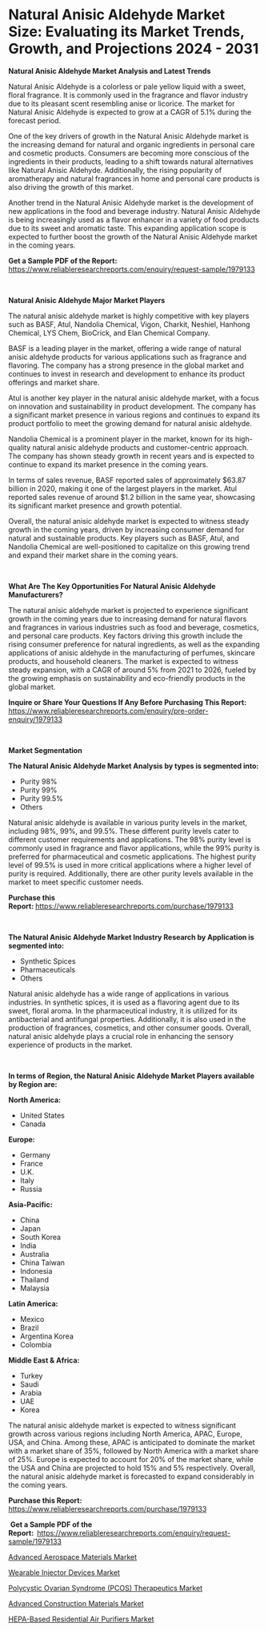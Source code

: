 <p><h1>Natural Anisic Aldehyde Market Size: Evaluating its Market Trends, Growth, and Projections 2024 - 2031</h1></p><p><strong>Natural Anisic Aldehyde Market Analysis and Latest Trends</strong></p>
<p><p>Natural Anisic Aldehyde is a colorless or pale yellow liquid with a sweet, floral fragrance. It is commonly used in the fragrance and flavor industry due to its pleasant scent resembling anise or licorice. The market for Natural Anisic Aldehyde is expected to grow at a CAGR of 5.1% during the forecast period. </p><p>One of the key drivers of growth in the Natural Anisic Aldehyde market is the increasing demand for natural and organic ingredients in personal care and cosmetic products. Consumers are becoming more conscious of the ingredients in their products, leading to a shift towards natural alternatives like Natural Anisic Aldehyde. Additionally, the rising popularity of aromatherapy and natural fragrances in home and personal care products is also driving the growth of this market.</p><p>Another trend in the Natural Anisic Aldehyde market is the development of new applications in the food and beverage industry. Natural Anisic Aldehyde is being increasingly used as a flavor enhancer in a variety of food products due to its sweet and aromatic taste. This expanding application scope is expected to further boost the growth of the Natural Anisic Aldehyde market in the coming years.</p></p>
<p><strong>Get a Sample PDF of the Report:&nbsp;</strong> <a href="https://www.reliableresearchreports.com/enquiry/request-sample/1979133">https://www.reliableresearchreports.com/enquiry/request-sample/1979133</a></p>
<p>&nbsp;</p>
<p><strong>Natural Anisic Aldehyde Major Market Players</strong></p>
<p><p>The natural anisic aldehyde market is highly competitive with key players such as BASF, Atul, Nandolia Chemical, Vigon, Charkit, Neshiel, Hanhong Chemical, LYS Chem, BioCrick, and Elan Chemical Company.</p><p>BASF is a leading player in the market, offering a wide range of natural anisic aldehyde products for various applications such as fragrance and flavoring. The company has a strong presence in the global market and continues to invest in research and development to enhance its product offerings and market share.</p><p>Atul is another key player in the natural anisic aldehyde market, with a focus on innovation and sustainability in product development. The company has a significant market presence in various regions and continues to expand its product portfolio to meet the growing demand for natural anisic aldehyde.</p><p>Nandolia Chemical is a prominent player in the market, known for its high-quality natural anisic aldehyde products and customer-centric approach. The company has shown steady growth in recent years and is expected to continue to expand its market presence in the coming years.</p><p>In terms of sales revenue, BASF reported sales of approximately $63.87 billion in 2020, making it one of the largest players in the market. Atul reported sales revenue of around $1.2 billion in the same year, showcasing its significant market presence and growth potential.</p><p>Overall, the natural anisic aldehyde market is expected to witness steady growth in the coming years, driven by increasing consumer demand for natural and sustainable products. Key players such as BASF, Atul, and Nandolia Chemical are well-positioned to capitalize on this growing trend and expand their market share in the coming years.</p></p>
<p>&nbsp;</p>
<p><strong>What Are The Key Opportunities For Natural Anisic Aldehyde Manufacturers?</strong></p>
<p><p>The natural anisic aldehyde market is projected to experience significant growth in the coming years due to increasing demand for natural flavors and fragrances in various industries such as food and beverage, cosmetics, and personal care products. Key factors driving this growth include the rising consumer preference for natural ingredients, as well as the expanding applications of anisic aldehyde in the manufacturing of perfumes, skincare products, and household cleaners. The market is expected to witness steady expansion, with a CAGR of around 5% from 2021 to 2026, fueled by the growing emphasis on sustainability and eco-friendly products in the global market.</p></p>
<p><strong>Inquire or Share Your Questions If Any Before Purchasing This Report:</strong> <a href="https://www.reliableresearchreports.com/enquiry/pre-order-enquiry/1979133">https://www.reliableresearchreports.com/enquiry/pre-order-enquiry/1979133</a></p>
<p>&nbsp;</p>
<p><strong>Market Segmentation</strong></p>
<p><strong>The Natural Anisic Aldehyde Market Analysis by types is segmented into:</strong></p>
<p><ul><li>Purity 98%</li><li>Purity 99%</li><li>Purity 99.5%</li><li>Others</li></ul></p>
<p><p>Natural anisic aldehyde is available in various purity levels in the market, including 98%, 99%, and 99.5%. These different purity levels cater to different customer requirements and applications. The 98% purity level is commonly used in fragrance and flavor applications, while the 99% purity is preferred for pharmaceutical and cosmetic applications. The highest purity level of 99.5% is used in more critical applications where a higher level of purity is required. Additionally, there are other purity levels available in the market to meet specific customer needs.</p></p>
<p><strong>Purchase this Report:&nbsp;</strong><a href="https://www.reliableresearchreports.com/purchase/1979133">https://www.reliableresearchreports.com/purchase/1979133</a></p>
<p>&nbsp;</p>
<p><strong>The Natural Anisic Aldehyde Market Industry Research by Application is segmented into:</strong></p>
<p><ul><li>Synthetic Spices</li><li>Pharmaceuticals</li><li>Others</li></ul></p>
<p><p>Natural anisic aldehyde has a wide range of applications in various industries. In synthetic spices, it is used as a flavoring agent due to its sweet, floral aroma. In the pharmaceutical industry, it is utilized for its antibacterial and antifungal properties. Additionally, it is also used in the production of fragrances, cosmetics, and other consumer goods. Overall, natural anisic aldehyde plays a crucial role in enhancing the sensory experience of products in the market.</p></p>
<p>&nbsp;</p>
<p><strong>In terms of Region, the Natural Anisic Aldehyde Market Players available by Region are:</strong></p>
<p>
    <p> <strong> North America: </strong>
        <ul>
            <li>United States</li>
            <li>Canada</li>
        </ul>
        </p> 
    <p> <strong> Europe: </strong>
        <ul>
            <li>Germany</li>
            <li>France</li>
            <li>U.K.</li>
            <li>Italy</li>
            <li>Russia</li>
        </ul>
        </p> 
    <p> <strong> Asia-Pacific: </strong>
        <ul>
            <li>China</li>
            <li>Japan</li>
            <li>South Korea</li>
            <li>India</li>
            <li>Australia</li>
            <li>China Taiwan</li>
            <li>Indonesia</li>
            <li>Thailand</li>
            <li>Malaysia</li>
        </ul>
        </p> 
    <p> <strong> Latin America: </strong>
        <ul>
            <li>Mexico</li>
            <li>Brazil</li>
            <li>Argentina Korea</li>
            <li>Colombia</li>
        </ul>
        </p> 
    <p> <strong> Middle East & Africa: </strong>
        <ul>
            <li>Turkey</li>
            <li>Saudi</li>
            <li>Arabia</li>
            <li>UAE</li>
            <li>Korea</li>
        </ul>
    </p>
    </p>
<p><p>The natural anisic aldehyde market is expected to witness significant growth across various regions including North America, APAC, Europe, USA, and China. Among these, APAC is anticipated to dominate the market with a market share of 35%, followed by North America with a market share of 25%. Europe is expected to account for 20% of the market share, while the USA and China are projected to hold 15% and 5% respectively. Overall, the natural anisic aldehyde market is forecasted to expand considerably in the coming years.</p></p>
<p><strong>Purchase this Report: </strong><a href="https://www.reliableresearchreports.com/purchase/1979133">https://www.reliableresearchreports.com/purchase/1979133</a></p>
<p>&nbsp;<strong>Get a Sample PDF of the Report:&nbsp;&nbsp;</strong><a href="https://www.reliableresearchreports.com/enquiry/request-sample/1979133">https://www.reliableresearchreports.com/enquiry/request-sample/1979133</a></p>
<p><strong></strong></p>
<p><p><a href="https://view.publitas.com/reportprime-1/advanced-aerospace-materials-market-provides-a-comprehensive-analysis-including-a-macro-overview-of-the-market-as-well-as-micro-details-such-as-market-size-and-competitive-landscape/">Advanced Aerospace Materials Market</a></p><p><a href="https://natural-crush-b99.notion.site/Wearable-Injector-Devices-Market-Research-Report-Provides-thorough-Industry-Overview-which-offers-a-251995a38bfb46c4af890852835281e0">Wearable Injector Devices Market</a></p><p><a href="https://boundless-drawbridge-702.notion.site/Polycystic-Ovarian-Syndrome-PCOS-Therapeutics-Market-Offers-Provide-Insightful-Data-for-the-Time-P-1dd7096d52e54d68b1bbb3de3b454a70">Polycystic Ovarian Syndrome (PCOS) Therapeutics Market</a></p><p><a href="https://view.publitas.com/reportprime-1/advanced-construction-materials-market-dynamics-2024-2031-also-about-its-market-trends-projections-and-opportunities/">Advanced Construction Materials Market</a></p><p><a href="https://gamy-alyssum-396.notion.site/HEPA-Based-Residential-Air-Purifiers-Market-Analysis-Examines-its-Scope-on-Growth-Opportunities-and-77021c675dc64d17bf6e6c97042830a8">HEPA-Based Residential Air Purifiers Market</a></p></p>